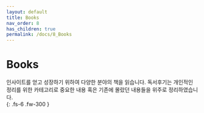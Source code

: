 ```yaml
---
layout: default
title: Books
nav_order: 8
has_children: true
permalink: /docs/8_Books
---
```


# Books

인사이트를 얻고 성장하기 위하여 다양한 분야의 책을 읽습니다. 독서후기는 개인적인 정리를 위한 카테고리로 중요한 내용 혹은 기존에 몰랐던 내용들을 위주로 정리하였습니다.<br>
{: .fs-6 .fw-300 }
